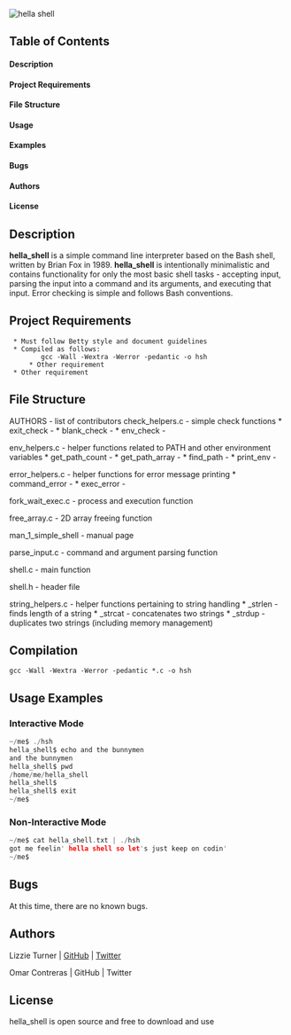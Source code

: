 ![hella shell](https://imgur.com/a/J3h3A)

## Table of Contents

#### Description
#### Project Requirements
#### File Structure
#### Usage
#### Examples
#### Bugs
#### Authors
#### License


## Description

**hella_shell** is a simple command line interpreter based on the Bash shell, written by Brian Fox in 1989. **hella_shell** is intentionally minimalistic and contains functionality for only the most basic shell tasks - accepting input, parsing the input into a command and its arguments, and executing that input. Error checking is simple and follows Bash conventions.

## Project Requirements
	 * Must follow Betty style and document guidelines
	 * Compiled as follows:
	   	    gcc -Wall -Wextra -Werror -pedantic -o hsh
         * Other requirement
	 * Other requirement

## File Structure

AUTHORS - list of contributors
check_helpers.c - simple check functions
		* exit_check -
		* blank_check -
		* env_check -

env_helpers.c - helper functions related to PATH and other environment variables
	      	* get_path_count -
		* get_path_array -
		* find_path -
		* print_env -

error_helpers.c - helper functions for error message printing
		* command_error -
		* exec_error -

fork_wait_exec.c - process and execution function

free_array.c - 2D array freeing function

man_1_simple_shell - manual page

parse_input.c - command and argument parsing function

shell.c - main function

shell.h - header file

string_helpers.c - helper functions pertaining to string handling
		 * _strlen - finds length of a string
		 * _strcat - concatenates two strings
		 * _strdup - duplicates two strings (including memory management)

## Compilation

```gcc -Wall -Wextra -Werror -pedantic *.c -o hsh```

## Usage Examples

### Interactive Mode

```c
~/me$ ./hsh
hella_shell$ echo and the bunnymen
and the bunnymen
hella_shell$ pwd
/home/me/hella_shell
hella_shell$
hella_shell$ exit
~/me$
```

### Non-Interactive Mode

```c
~/me$ cat hella_shell.txt | ./hsh
got me feelin' hella shell so let's just keep on codin'
~/me$
```

## Bugs

At this time, there are no known bugs.


## Authors

Lizzie Turner | [GitHub](github.com/lizzieturner) | [Twitter](twitter.com/_lizzieturner_)

Omar Contreras | GitHub | Twitter

## License

hella_shell is open source and free to download and use